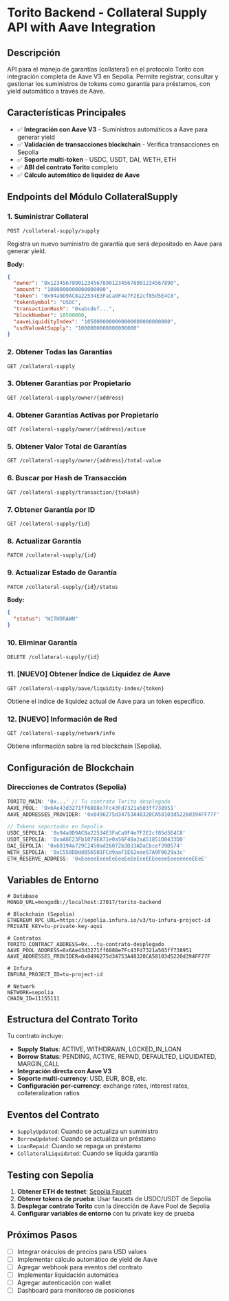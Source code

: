 # Torito Backend - Collateral Supply API with Aave Integration

## Descripción

API para el manejo de garantías (collateral) en el protocolo Torito con integración completa de Aave V3 en Sepolia. Permite registrar, consultar y gestionar los suministros de tokens como garantía para préstamos, con yield automático a través de Aave.

## Características Principales

- ✅ **Integración con Aave V3** - Suministros automáticos a Aave para generar yield
- ✅ **Validación de transacciones blockchain** - Verifica transacciones en Sepolia
- ✅ **Soporte multi-token** - USDC, USDT, DAI, WETH, ETH
- ✅ **ABI del contrato Torito** completo
- ✅ **Cálculo automático de liquidez de Aave**

## Endpoints del Módulo CollateralSupply

### 1. Suministrar Collateral
```
POST /collateral-supply/supply
```

Registra un nuevo suministro de garantía que será depositado en Aave para generar yield.

**Body:**
```json
{
  "owner": "0x1234567890123456789012345678901234567890",
  "amount": "1000000000000000000",
  "token": "0x94a9D9AC8a22534E3FaCa9F4e7F2E2cf85d5E4C8",
  "tokenSymbol": "USDC",
  "transactionHash": "0xabcdef...",
  "blockNumber": 18500000,
  "aaveLiquidityIndex": "1050000000000000000000000000",
  "usdValueAtSupply": "1000000000000000000"
}
```

### 2. Obtener Todas las Garantías
```
GET /collateral-supply
```

### 3. Obtener Garantías por Propietario
```
GET /collateral-supply/owner/{address}
```

### 4. Obtener Garantías Activas por Propietario
```
GET /collateral-supply/owner/{address}/active
```

### 5. Obtener Valor Total de Garantías
```
GET /collateral-supply/owner/{address}/total-value
```

### 6. Buscar por Hash de Transacción
```
GET /collateral-supply/transaction/{txHash}
```

### 7. Obtener Garantía por ID
```
GET /collateral-supply/{id}
```

### 8. Actualizar Garantía
```
PATCH /collateral-supply/{id}
```

### 9. Actualizar Estado de Garantía
```
PATCH /collateral-supply/{id}/status
```

**Body:**
```json
{
  "status": "WITHDRAWN"
}
```

### 10. Eliminar Garantía
```
DELETE /collateral-supply/{id}
```

### 11. **[NUEVO]** Obtener Índice de Liquidez de Aave
```
GET /collateral-supply/aave/liquidity-index/{token}
```

Obtiene el índice de liquidez actual de Aave para un token específico.

### 12. **[NUEVO]** Información de Red
```
GET /collateral-supply/network/info
```

Obtiene información sobre la red blockchain (Sepolia).

## Configuración de Blockchain

### Direcciones de Contratos (Sepolia)

```typescript
TORITO_MAIN: '0x...' // Tu contrato Torito desplegado
AAVE_POOL: '0x6Ae43d3271ff6888e7Fc43Fd7321a503ff738951'
AAVE_ADDRESSES_PROVIDER: '0x0496275d34753A48320CA58103d5220d394FF77F'

// Tokens soportados en Sepolia
USDC_SEPOLIA: '0x94a9D9AC8a22534E3FaCa9F4e7F2E2cf85d5E4C8'
USDT_SEPOLIA: '0xaA8E23Fb1079EA71e0a56F48a2aA51851D8433D0'
DAI_SEPOLIA: '0x68194a729C2450ad26072b3D33ADaCbcef39D574'
WETH_SEPOLIA: '0xC558DBdd856501FCd9aaF1E62eae57A9F0629a3c'
ETH_RESERVE_ADDRESS: '0xEeeeeEeeeEeEeeEeEeEeeEEEeeeeEeeeeeeeEEeE'
```

## Variables de Entorno

```env
# Database
MONGO_URL=mongodb://localhost:27017/torito-backend

# Blockchain (Sepolia)
ETHEREUM_RPC_URL=https://sepolia.infura.io/v3/tu-infura-project-id
PRIVATE_KEY=tu-private-key-aqui

# Contratos
TORITO_CONTRACT_ADDRESS=0x...tu-contrato-desplegado
AAVE_POOL_ADDRESS=0x6Ae43d3271ff6888e7Fc43Fd7321a503ff738951
AAVE_ADDRESSES_PROVIDER=0x0496275d34753A48320CA58103d5220d394FF77F

# Infura
INFURA_PROJECT_ID=tu-project-id

# Network
NETWORK=sepolia
CHAIN_ID=11155111
```

## Estructura del Contrato Torito

Tu contrato incluye:

- **Supply Status**: ACTIVE, WITHDRAWN, LOCKED_IN_LOAN
- **Borrow Status**: PENDING, ACTIVE, REPAID, DEFAULTED, LIQUIDATED, MARGIN_CALL
- **Integración directa con Aave V3**
- **Soporte multi-currency**: USD, EUR, BOB, etc.
- **Configuración per-currency**: exchange rates, interest rates, collateralization ratios

## Eventos del Contrato

- `SupplyUpdated`: Cuando se actualiza un suministro
- `BorrowUpdated`: Cuando se actualiza un préstamo
- `LoanRepaid`: Cuando se repaga un préstamo
- `CollateralLiquidated`: Cuando se liquida garantía

## Testing con Sepolia

1. **Obtener ETH de testnet**: [Sepolia Faucet](https://sepoliafaucet.com/)
2. **Obtener tokens de prueba**: Usar faucets de USDC/USDT de Sepolia
3. **Desplegar contrato Torito** con la dirección de Aave Pool de Sepolia
4. **Configurar variables de entorno** con tu private key de prueba

## Próximos Pasos

- [ ] Integrar oráculos de precios para USD values
- [ ] Implementar cálculo automático de yield de Aave
- [ ] Agregar webhook para eventos del contrato
- [ ] Implementar liquidación automática
- [ ] Agregar autenticación con wallet
- [ ] Dashboard para monitoreo de posiciones
